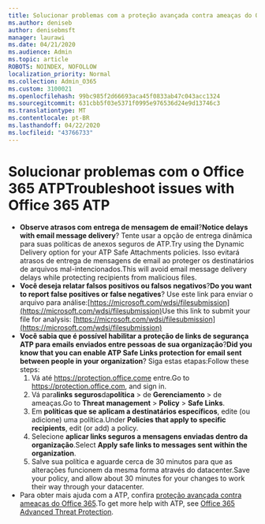 ```yaml
---
title: Solucionar problemas com a proteção avançada contra ameaças do Office 365 (ATP)
ms.author: deniseb
author: denisebmsft
manager: laurawi
ms.date: 04/21/2020
ms.audience: Admin
ms.topic: article
ROBOTS: NOINDEX, NOFOLLOW
localization_priority: Normal
ms.collection: Admin_O365
ms.custom: 3100021
ms.openlocfilehash: 99bc985f2d66693aca45f0833ab47c043acc1324
ms.sourcegitcommit: 631cbb5f03e5371f0995e976536d24e9d13746c3
ms.translationtype: MT
ms.contentlocale: pt-BR
ms.lasthandoff: 04/22/2020
ms.locfileid: "43766733"
---
```

# <a name="troubleshoot-issues-with-office-365-atp"></a><span data-ttu-id="925eb-102">Solucionar problemas com o Office 365 ATP</span><span class="sxs-lookup"><span data-stu-id="925eb-102">Troubleshoot issues with Office 365 ATP</span></span>

- <span data-ttu-id="925eb-103">**Observe atrasos com entrega de mensagem de email**?</span><span class="sxs-lookup"><span data-stu-id="925eb-103">**Notice delays with email message delivery**?</span></span> <span data-ttu-id="925eb-104">Tente usar a opção de entrega dinâmica para suas políticas de anexos seguros de ATP.</span><span class="sxs-lookup"><span data-stu-id="925eb-104">Try using the Dynamic Delivery option for your ATP Safe Attachments policies.</span></span> <span data-ttu-id="925eb-105">Isso evitará atrasos de entrega de mensagens de email ao proteger os destinatários de arquivos mal-intencionados.</span><span class="sxs-lookup"><span data-stu-id="925eb-105">This will avoid email message delivery delays while protecting recipients from malicious files.</span></span>
- <span data-ttu-id="925eb-106">**Você deseja relatar falsos positivos ou falsos negativos**?</span><span class="sxs-lookup"><span data-stu-id="925eb-106">**Do you want to report false positives or false negatives**?</span></span> <span data-ttu-id="925eb-107">Use este link para enviar o arquivo para análise:[https://microsoft.com/wdsi/filesubmission](https://microsoft.com/wdsi/filesubmission)</span><span class="sxs-lookup"><span data-stu-id="925eb-107">Use this link to submit your file for analysis: [https://microsoft.com/wdsi/filesubmission](https://microsoft.com/wdsi/filesubmission)</span></span>
- <span data-ttu-id="925eb-108">**Você sabia que é possível habilitar a proteção de links de segurança ATP para emails enviados entre pessoas de sua organização**?</span><span class="sxs-lookup"><span data-stu-id="925eb-108">**Did you know that you can enable ATP Safe Links protection for email sent between people in your organization**?</span></span> <span data-ttu-id="925eb-109">Siga estas etapas:</span><span class="sxs-lookup"><span data-stu-id="925eb-109">Follow these steps:</span></span>
    1. <span data-ttu-id="925eb-110">Vá até https://protection.office.come entre.</span><span class="sxs-lookup"><span data-stu-id="925eb-110">Go to https://protection.office.com, and sign in.</span></span>
    2. <span data-ttu-id="925eb-111">Vá para**links seguros**da**política** > de **Gerenciamento** > de ameaças.</span><span class="sxs-lookup"><span data-stu-id="925eb-111">Go to **Threat management** > **Policy** > **Safe Links**.</span></span>
    3. <span data-ttu-id="925eb-112">Em **políticas que se aplicam a destinatários específicos**, edite (ou adicione) uma política.</span><span class="sxs-lookup"><span data-stu-id="925eb-112">Under **Policies that apply to specific recipients**, edit (or add) a policy.</span></span>
    4. <span data-ttu-id="925eb-113">Selecione **aplicar links seguros a mensagens enviadas dentro da organização**.</span><span class="sxs-lookup"><span data-stu-id="925eb-113">Select **Apply safe links to messages sent within the organization**.</span></span>
    5. <span data-ttu-id="925eb-114">Salve sua política e aguarde cerca de 30 minutos para que as alterações funcionem da mesma forma através do datacenter.</span><span class="sxs-lookup"><span data-stu-id="925eb-114">Save your policy, and allow about 30 minutes for your changes to work their way through your datacenter.</span></span>
- <span data-ttu-id="925eb-115">Para obter mais ajuda com a ATP, confira [proteção avançada contra ameaças do Office 365](https://docs.microsoft.com/office365/securitycompliance/office-365-atp).</span><span class="sxs-lookup"><span data-stu-id="925eb-115">To get more help with ATP, see [Office 365 Advanced Threat Protection](https://docs.microsoft.com/office365/securitycompliance/office-365-atp).</span></span>